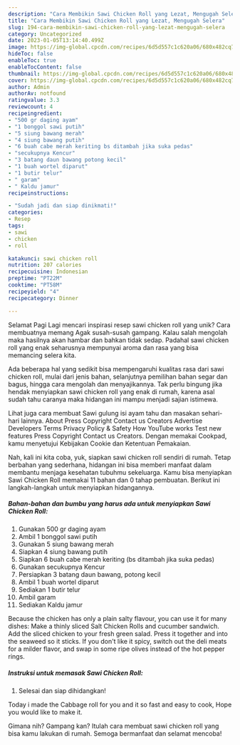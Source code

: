 ```yaml
---
description: "Cara Membikin Sawi Chicken Roll yang Lezat, Mengugah Selera"
title: "Cara Membikin Sawi Chicken Roll yang Lezat, Mengugah Selera"
slug: 194-cara-membikin-sawi-chicken-roll-yang-lezat-mengugah-selera
category: Uncategorized
date: 2023-01-05T13:14:40.499Z
image: https://img-global.cpcdn.com/recipes/6d5d557c1c620a06/680x482cq70/sawi-chicken-roll-foto-resep-utama.jpg
hideToc: false
enableToc: true
enableTocContent: false
thumbnail: https://img-global.cpcdn.com/recipes/6d5d557c1c620a06/680x482cq70/sawi-chicken-roll-foto-resep-utama.jpg
cover: https://img-global.cpcdn.com/recipes/6d5d557c1c620a06/680x482cq70/sawi-chicken-roll-foto-resep-utama.jpg
author: Admin
authorAv: notfound
ratingvalue: 3.3
reviewcount: 4
recipeingredient:
- "500 gr daging ayam"
- "1 bonggol sawi putih"
- "5 siung bawang merah"
- "4 siung bawang putih"
- "6 buah cabe merah keriting bs ditambah jika suka pedas"
- "secukupnya Kencur"
- "3 batang daun bawang potong kecil"
- "1 buah wortel diparut"
- "1 butir telur"
- " garam"
- " Kaldu jamur"
recipeinstructions:

- "Sudah jadi dan siap dinikmati!"
categories:
- Resep
tags:
- sawi
- chicken
- roll

katakunci: sawi chicken roll 
nutrition: 207 calories
recipecuisine: Indonesian
preptime: "PT22M"
cooktime: "PT58M"
recipeyield: "4"
recipecategory: Dinner

---
```



Selamat Pagi Lagi mencari inspirasi resep sawi chicken roll yang unik? Cara membuatnya memang Agak susah-susah gampang. Kalau salah mengolah maka hasilnya akan hambar dan bahkan tidak sedap. Padahal sawi chicken roll yang enak seharusnya mempunyai aroma dan rasa yang bisa memancing selera kita.


Ada beberapa hal yang sedikit bisa mempengaruhi kualitas rasa dari sawi chicken roll, mulai dari jenis bahan, selanjutnya pemilihan bahan segar dan bagus, hingga cara mengolah dan menyajikannya. Tak perlu bingung jika hendak menyiapkan sawi chicken roll yang enak di rumah, karena asal sudah tahu caranya maka hidangan ini mampu menjadi sajian istimewa.

Lihat juga cara membuat Sawi gulung isi ayam tahu dan masakan sehari-hari lainnya. About Press Copyright Contact us Creators Advertise Developers Terms Privacy Policy &amp; Safety How YouTube works Test new features Press Copyright Contact us Creators. Dengan memakai Cookpad, kamu menyetujui Kebijakan Cookie dan Ketentuan Pemakaian.


Nah, kali ini kita coba, yuk, siapkan sawi chicken roll sendiri di rumah. Tetap berbahan yang sederhana, hidangan ini bisa memberi manfaat dalam membantu menjaga kesehatan tubuhmu sekeluarga. Kamu bisa menyiapkan Sawi Chicken Roll memakai 11 bahan dan 0 tahap pembuatan. Berikut ini langkah-langkah untuk menyiapkan hidangannya.

<!--inarticleads1-->

##### Bahan-bahan dan bumbu yang harus ada untuk menyiapkan Sawi Chicken Roll:

1. Gunakan 500 gr daging ayam
1. Ambil 1 bonggol sawi putih
1. Gunakan 5 siung bawang merah
1. Siapkan 4 siung bawang putih
1. Siapkan 6 buah cabe merah keriting (bs ditambah jika suka pedas)
1. Gunakan secukupnya Kencur
1. Persiapkan 3 batang daun bawang, potong kecil
1. Ambil 1 buah wortel diparut
1. Sediakan 1 butir telur
1. Ambil  garam
1. Sediakan  Kaldu jamur


Because the chicken has only a plain salty flavour, you can use it for many dishes: Make a thinly sliced Salt Chicken Rolls and cucumber sandwich. Add the sliced chicken to your fresh green salad. Press it together and into the seaweed so it sticks. If you don&#39;t like it spicy, switch out the deli meats for a milder flavor, and swap in some ripe olives instead of the hot pepper rings. 

<!--inarticleads2-->

##### Instruksi untuk memasak Sawi Chicken Roll:


1. Selesai dan siap dihidangkan!

Today i made the Cabbage roll for you and it so fast and easy to cook, Hope you would like to make it. 

Gimana nih? Gampang kan? Itulah cara membuat sawi chicken roll yang bisa kamu lakukan di rumah. Semoga bermanfaat dan selamat mencoba!
